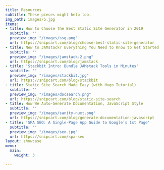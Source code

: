 ```yaml
---
title: Resources
subtitle: These pieces might help too.
img_path: images/5.jpg
items:
- title: How to Choose the Best Static Site Generator in 2019
  subtitle: ''
  preview_img: "/images/ssg.png"
  url: https://snipcart.com/blog/choose-best-static-site-generator
- title: New to JAMstack? Everything You Need to Know to Get Started
  subtitle: ''
  preview_img: "/images/jamstack-2.png"
  url: https://snipcart.com/blog/jamstack
- title: 'Stackbit Intro: Bundle JAMstack Tools in Minutes'
  subtitle: ''
  preview_img: "/images/stackbit.jpg"
  url: https://snipcart.com/blog/stackbit
- title: Static Site Search Made Easy (with Hugo Tutorial)
  subtitle: ''
  preview_img: "/images/docsearch.png"
  url: https://snipcart.com/blog/static-site-search
- title: How We Auto-Generate Documentation, JavaScript Style
  subtitle: ''
  preview_img: "/images/sanity-nuxt.png"
  url: https://snipcart.com/blog/generate-documentation-javascript
- title: 'SPA SEO: A Single-Page App Guide to Google’s 1st Page'
  subtitle: ''
  preview_img: "/images/seo.jpg"
  url: https://snipcart.com/spa-seo
layout: showcase
menu:
  main:
    weight: 3

---
```

